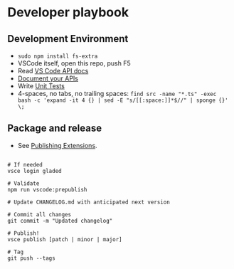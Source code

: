 # Developer playbook

## Development Environment
* `sudo npm install fs-extra`
* VSCode itself, open this repo, push F5
* Read [VS Code API docs](https://code.visualstudio.com/api/references/vscode-api)
* [Document your APIs](https://typedoc.org/guides/doccomments/)
* Write [Unit Tests](https://code.visualstudio.com/api/working-with-extensions/testing-extension)
* 4-spaces, no tabs, no trailing spaces: `find src -name "*.ts" -exec bash -c 'expand -it 4 {} | sed -E "s/[[:space:]]*$//" | sponge {}' \;`

## Package and release

* See [Publishing Extensions](https://code.visualstudio.com/api/working-with-extensions/publishing-extension).

```

# If needed
vsce login gladed         

# Validate
npm run vscode:prepublish  

# Update CHANGELOG.md with anticipated next version

# Commit all changes
git commit -m "Updated changelog"

# Publish!
vsce publish [patch | minor | major]

# Tag
git push --tags
```
